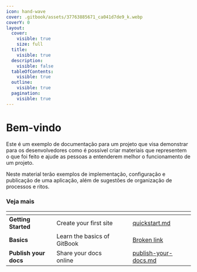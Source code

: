```yaml
---
icon: hand-wave
cover: .gitbook/assets/37763885671_ca041d7de9_k.webp
coverY: 0
layout:
  cover:
    visible: true
    size: full
  title:
    visible: true
  description:
    visible: false
  tableOfContents:
    visible: true
  outline:
    visible: true
  pagination:
    visible: true
---
```


# Bem-vindo

Este é um exemplo de documentação para um projeto que visa demonstrar para os desenvolvedores como é possível criar materiais que representem o que foi feito e ajude as pessoas a entenderem melhor o funcionamento de um projeto.

Neste material terão exemplos de implementação, configuração e publicação de uma aplicação, além de sugestões de organização de processos e ritos.

### Veja mais

<table data-view="cards"><thead><tr><th></th><th></th><th data-hidden data-card-cover data-type="files"></th><th data-hidden></th><th data-hidden data-card-target data-type="content-ref"></th></tr></thead><tbody><tr><td><strong>Getting Started</strong></td><td>Create your first site</td><td></td><td></td><td><a href="comecando-do-comeco/quickstart.md">quickstart.md</a></td></tr><tr><td><strong>Basics</strong></td><td>Learn the basics of GitBook</td><td></td><td></td><td><a href="broken-reference">Broken link</a></td></tr><tr><td><strong>Publish your docs</strong></td><td>Share your docs online</td><td></td><td></td><td><a href="comecando-do-comeco/publish-your-docs.md">publish-your-docs.md</a></td></tr></tbody></table>
